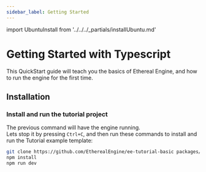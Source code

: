 ```yaml
---
sidebar_label: Getting Started
---
```

import UbuntuInstall from '../../../_partials/installUbuntu.md'

# Getting Started with Typescript
This QuickStart guide will teach you the basics of Ethereal Engine, and how to run the engine for the first time.  

## Installation
<UbuntuInstall />

### Install and run the tutorial project
The previous command will have the engine running.  
Lets stop it by pressing `Ctrl+C`, and then run these commands to install and run the Tutorial example template:
```bash
git clone https://github.com/EtherealEngine/ee-tutorial-basic packages/projects/packages/ee-tutorial-basic
npm install
npm run dev
```
